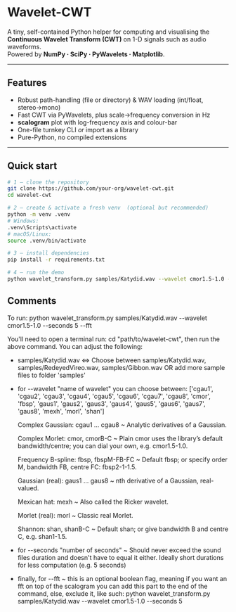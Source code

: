 # Wavelet-CWT

A tiny, self-contained Python helper for computing and visualising the **Continuous Wavelet Transform (CWT)** on 1-D signals such as audio waveforms.  
Powered by **NumPy · SciPy · PyWavelets · Matplotlib**.

---

## Features

- Robust path-handling (file or directory) & WAV loading (int/float, stereo→mono)
- Fast CWT via PyWavelets, plus scale→frequency conversion in Hz
- **scalogram** plot with log-frequency axis and colour-bar
- One-file turnkey CLI _or_ import as a library
- Pure-Python, no compiled extensions

---

## Quick start

```bash
# 1 – clone the repository
git clone https://github.com/your-org/wavelet-cwt.git
cd wavelet-cwt

# 2 – create & activate a fresh venv  (optional but recommended)
python -m venv .venv
# Windows:
.venv\Scripts\activate
# macOS/Linux:
source .venv/bin/activate

# 3 – install dependencies
pip install -r requirements.txt

# 4 – run the demo
python wavelet_transform.py samples/Katydid.wav --wavelet cmor1.5-1.0 --seconds 5 --fft
```

## Comments

To run:
python wavelet_transform.py samples/Katydid.wav --wavelet cmor1.5-1.0 --seconds 5 --fft

You'll need to open a terminal run: cd "path/to/wavelet-cwt", then run the above command.
You can adjust the following:

- samples/Katydid.wav <=> Choose between samples/Katydid.wav, samples/RedeyedVireo.wav, samples/Gibbon.wav
  OR add more sample files to folder 'samples'

- for --wavelet "name of wavelet" you can choose between:
  ['cgau1', 'cgau2', 'cgau3', 'cgau4', 'cgau5',
  'cgau6', 'cgau7', 'cgau8', 'cmor', 'fbsp',
  'gaus1', 'gaus2', 'gaus3', 'gaus4', 'gaus5',
  'gaus6', 'gaus7', 'gaus8', 'mexh', 'morl', 'shan']

  Complex Gaussian:
  cgau1 … cgau8 ~ Analytic derivatives of a Gaussian.

  Complex Morlet:
  cmor, cmorB-C ~ Plain cmor uses the library’s default bandwidth/centre;
  you can dial your own, e.g. cmor1.5-1.0.

  Frequency B-spline:
  fbsp, fbspM-FB-FC ~ Default fbsp; or specify order M, bandwidth FB, centre FC: fbsp2-1-1.5.

  Gaussian (real):
  gaus1 … gaus8 ~ nth derivative of a Gaussian, real-valued.

  Mexican hat:
  mexh ~ Also called the Ricker wavelet.

  Morlet (real):
  morl ~ Classic real Morlet.

  Shannon:
  shan, shanB-C ~ Default shan; or give bandwidth B and centre C, e.g. shan1-1.5.

- for --seconds "number of seconds" ~ Should never exceed the sound files duration and doesn't have
  to equal it either. Ideally short durations for less computation (e.g. 5 seconds)

- finally, for --fft ~ this is an optional boolean flag, meaning if you want an fft on top of
  the scalogram you can add this part to the end of the command, else, exclude it, like such:
  python wavelet_transform.py samples/Katydid.wav --wavelet cmor1.5-1.0 --seconds 5
